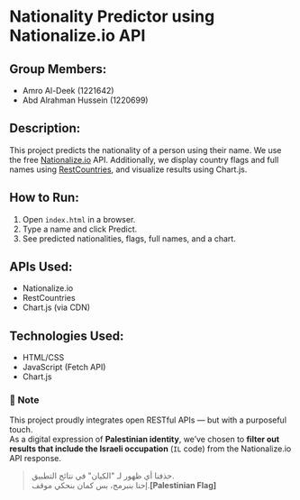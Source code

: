 # Nationality Predictor using Nationalize.io API

## Group Members:
- Amro Al-Deek (1221642)
- Abd Alrahman Hussein (1220699)

## Description:
This project predicts the nationality of a person using their name. We use the free [Nationalize.io](https://nationalize.io) API. Additionally, we display country flags and full names using [RestCountries](https://restcountries.com), and visualize results using Chart.js.

## How to Run:
1. Open `index.html` in a browser.
2. Type a name and click Predict.
3. See predicted nationalities, flags, full names, and a chart.

## APIs Used:
- Nationalize.io
- RestCountries
- Chart.js (via CDN)

## Technologies Used:
- HTML/CSS
- JavaScript (Fetch API)
- Chart.js

### 📝 Note

This project proudly integrates open RESTful APIs — but with a purposeful touch.  
As a digital expression of **Palestinian identity**, we’ve chosen to **filter out results that include the Israeli occupation** (`IL` code) from the Nationalize.io API response.

> حذفنا أي ظهور لـ "الكيان" في نتائج التطبيق.  
> إحنا بنبرمج، بس كمان بنحكي موقف.**[Palestinian Flag]**
